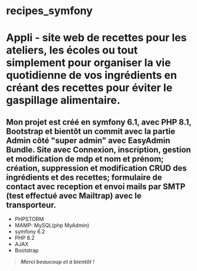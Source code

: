 # recipes_symfony


# Appli - site web de recettes pour les ateliers, les écoles ou tout simplement pour organiser la vie quotidienne de vos ingrédients en créant des recettes pour éviter le gaspillage alimentaire.
## Mon projet est créé en symfony 6.1, avec PHP 8.1, Bootstrap et bientôt un commit avec la partie Admin côté "super admin" avec EasyAdmin Bundle. Site avec Connexion, inscription, gestion et modification de mdp et nom et prénom; création, suppression et modification CRUD des ingrédients et des recettes; formulaire de contact avec reception et envoi mails par SMTP (test effectué avec Mailtrap) avec le transporteur.

- PHPSTORM
- MAMP: MySQL(php MyAdmin)
- symfony 6.2 
- PHP 8.2
- AJAX
- Bootstrap

>**_Merci beaucoup et à bientôt !_**
